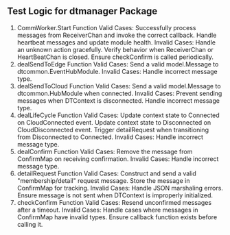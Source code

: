 ## Test Logic for dtmanager Package
1. CommWorker.Start Function
Valid Cases:
Successfully process messages from ReceiverChan and invoke the correct callback.
Handle heartbeat messages and update module health.
Invalid Cases:
Handle an unknown action gracefully.
Verify behavior when ReceiverChan or HeartBeatChan is closed.
Ensure checkConfirm is called periodically.
2. dealSendToEdge Function
Valid Cases:
Send a valid model.Message to dtcommon.EventHubModule.
Invalid Cases:
Handle incorrect message type.
3. dealSendToCloud Function
Valid Cases:
Send a valid model.Message to dtcommon.HubModule when connected.
Invalid Cases:
Prevent sending messages when DTContext is disconnected.
Handle incorrect message type.
4. dealLifeCycle Function
Valid Cases:
Update context state to Connected on CloudConnected event.
Update context state to Disconnected on CloudDisconnected event.
Trigger detailRequest when transitioning from Disconnected to Connected.
Invalid Cases:
Handle incorrect message type.
5. dealConfirm Function
Valid Cases:
Remove the message from ConfirmMap on receiving confirmation.
Invalid Cases:
Handle incorrect message type.
6. detailRequest Function
Valid Cases:
Construct and send a valid "membership/detail" request message.
Store the message in ConfirmMap for tracking.
Invalid Cases:
Handle JSON marshaling errors.
Ensure message is not sent when DTContext is improperly initialized.
7. checkConfirm Function
Valid Cases:
Resend unconfirmed messages after a timeout.
Invalid Cases:
Handle cases where messages in ConfirmMap have invalid types.
Ensure callback function exists before calling it.